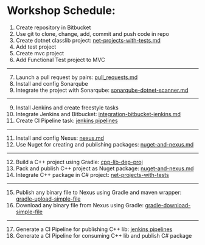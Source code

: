 # Workshop Schedule:

1. Create repository in Bitbucket
2. Use git to clone, change, add, commit and push code in repo
3. Create dotnet classlib project: [net-projects-with-tests.md](script-refs/net-projects-with-tests/create-netprjects-w-tests.md)
4. Add test project
5. Create mvc project
6. Add Functional Test project to MVC
***
7. Launch a pull request by pairs: [pull_requests.md](script-refs/pull_requests.md)
8. Install and config Sonarqube
9. Integrate the project with Sonarqube: [sonarqube-dotnet-scanner.md](script-refs/sonarqube-dotnet-scanner.md)
***
9. Install Jenkins and create freestyle tasks
10. Integrate Jenkins and Bitbucket: [integration-bitbucket-jenkins.md](script-refs/integration-bitbucket-jenkins.md)
11. Create CI Pipeline task: [jenkins pipelines](script-refs/jenkins%20pipelines)
***
11. Install and config Nexus: [nexus.md](script-refs/nexus.md)
10. Use Nuget for creating and publishing packages: [nuget-and-nexus.md](script-refs/nuget-and-nexus.md)
***
12. Build a C++ project using Gradle: [cpp-lib-dep-proj](projects/cpp-lib-dep-proj)
13. Pack and publish C++ project as Nuget package: [nuget-and-nexus.md](script-refs/nuget-and-nexus.md)
14. Integrate C++ package in C# project: [net-projects-with-tests](script-refs/net-projects-with-tests)
***
15. Publish any binary file to Nexus using Gradle and maven wrapper: [gradle-upload-simple-file](projects/gradle/gradle-upload-simple-file)
16. Download any binary file from Nexus using Gradle: [gradle-download-simple-file](projects/gradle/gradle-download-simple-file)
***
17. Generate a CI Pipeline for publishing C++ lib: [jenkins pipelines](script-refs/jenkins%20pipelines)
18. Generate a CI Pipeline for consuming C++ lib and publish C# package

